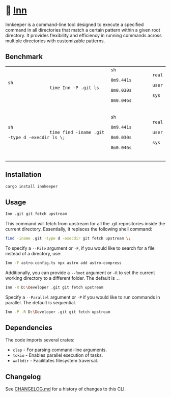 # 🍺 [Inn]

Innkeeper is a command-line tool designed to execute a specified command in all
directories that match a certain pattern within a given root directory. It
provides flexibility and efficiency in running commands across multiple
directories with customizable patterns.

[Inn]: https://crates.io/crates/innkeeper

## Benchmark

<table>
	<tr>
		<td>
			<code>sh
				time Inn -P .git ls
			<code>
		</td>
		<td>
			<code>sh
				real 0m9.441s
				user 0m0.030s
				sys 0m0.046s
			<code>
		</td>
	</tr>
	<tr>
		<td>
			<code>sh
				time find -iname .git -type d -execdir ls \;
			<code>
		</td>
		<td>
			<code>sh
				real 0m9.441s
				user 0m0.030s
				sys 0m0.046s
			<code>
		</td>
	</tr>
</table>

## Installation

```sh
cargo install innkeeper
```

## Usage

```sh
Inn .git git fetch upstream
```

This command will fetch from upstream for all the .git repositories inside the
current directory. Essentially, it replaces the following shell command:

```sh
find -iname .git -type d -execdir git fetch upstream \;
```

To specify a `--File` argument or `-F`, if you would like to search for a file
instead of a directory, use:

```sh
Inn -F astro.config.ts npx astro add astro-compress
```

Additionally, you can provide a `--Root` argument or `-R` to set the current
working directory to a different folder. The default is `.`.

```sh
Inn -R D:\Developer .git git fetch upstream
```

Specify a `--Parallel` argument or `-P` if you would like to run commands in
parallel. The default is sequential.

```sh
Inn -P -R D:\Developer .git git fetch upstream
```

## Dependencies

The code imports several crates:

-   `clap` - For parsing command-line arguments.
-   `tokio` - Enables parallel execution of tasks.
-   `walkdir` - Facilitates filesystem traversal.

## Changelog

See [CHANGELOG.md](CHANGELOG.md) for a history of changes to this CLI.
